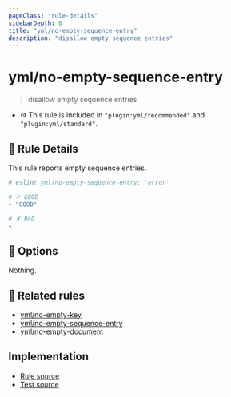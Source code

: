 ```yaml
---
pageClass: "rule-details"
sidebarDepth: 0
title: "yml/no-empty-sequence-entry"
description: "disallow empty sequence entries"
---
```

# yml/no-empty-sequence-entry

> disallow empty sequence entries

- :gear: This rule is included in `"plugin:yml/recommended"` and `"plugin:yml/standard"`.

## :book: Rule Details

This rule reports empty sequence entries.

<eslint-code-block>

<!-- eslint-skip -->

```yaml
# eslint yml/no-empty-sequence-entry: 'error'

# ✓ GOOD
- "GOOD"

# ✗ BAD
- 
```

</eslint-code-block>

## :wrench: Options

Nothing.

## :couple: Related rules

- [yml/no-empty-key]
- [yml/no-empty-sequence-entry]
- [yml/no-empty-document]

[yml/no-empty-key]: ./no-empty-key.md
[yml/no-empty-sequence-entry]: ./no-empty-sequence-entry.md
[yml/no-empty-document]: ./no-empty-document.md

## Implementation

- [Rule source](https://github.com/ota-meshi/eslint-plugin-yml/blob/master/src/rules/no-empty-sequence-entry.ts)
- [Test source](https://github.com/ota-meshi/eslint-plugin-yml/blob/master/tests/src/rules/no-empty-sequence-entry.js)
